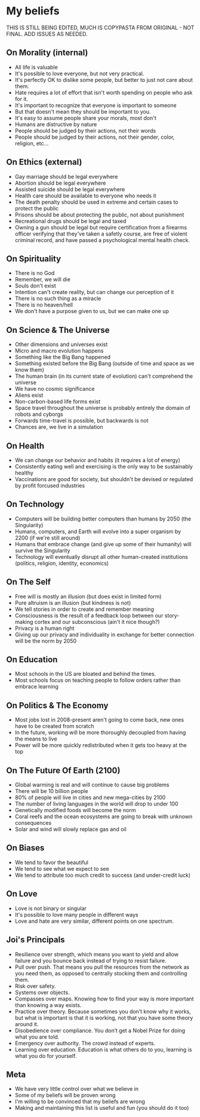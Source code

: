 My beliefs
==========

THIS IS STILL BEING EDITED, MUCH IS COPYPASTA FROM ORIGINAL - NOT FINAL. ADD ISSUES AS NEEDED.

On Morality (internal)
----------------------
* All life is valuable
* It's possible to love everyone, but not very practical. 
* It's perfectly OK to dislike some people, but better to just not care about them.
* Hate requires a lot of effort that isn't worth spending on people who ask for it.
* It's important to recognize that everyone is important to someone
* But that doesn't mean they should be important to you.
* It's easy to assume people share your morals, most don't
* Humans are distructive by nature
* People should be judged by their actions, not their words
* People should be judged by their actions, not their gender, color, religion, etc...

On Ethics (external)
--------------------
* Gay marriage should be legal everywhere
* Abortion should be legal everywhere
* Assisted suicide should be legal everywhere
* Health care should be available to everyone who needs it
* The death penalty should be used in extreme and certain cases to protect the public
* Prisons should be about protecting the public, not about punishment
* Recreational drugs should be legal and taxed
* Owning a gun should be legal but require certification from a firearms officer verifying that they've taken a safetly course, are free of violent criminal record, and have passed a psychological mental health check.
 

On Spirituality
---------------
* There is no God
* Remember, we will die
* Souls don't exist
* Intention can't create reality, but can change our perception of it
* There is no such thing as a miracle
* There is no heaven/hell
* We don't have a purpose given to us, but we can make one up


On Science & The Universe
-------------------------
* Other dimensions and universes exist
* Micro and macro evolution happens
* Something like the Big Bang happened
* Something existed before the Big Bang (outside of time and space as we know them)
* The human brain (in its current state of evolution) can't comprehend the universe
* We have no cosmic significance
* Aliens exist
* Non-carbon-based life forms exist
* Space travel throughout the universe is probably entirely the domain of robots and cyborgs
* Forwards time-travel is possible, but backwards is not
* Chances are, we live in a simulation


On Health
---------
* We can change our behavior and habits (it requires a lot of energy)
* Consistently eating well and exercising is the only way to be sustainably healthy
* Vaccinations are good for society, but shouldn't be devised or regulated by profit forcused industries


On Technology
-------------
* Computers will be building better computers than humans by 2050 (the Singularity)
* Humans, computers, and Earth will evolve into a super organism by 2200 (if we're still around)
* Humans that embrace change (and give up some of their humanity) will survive the Singularity
* Technology will eventually disrupt all other human-created institutions (politics, religion, identity, economics)


On The Self
-----------
* Free will is mostly an illusion (but does exist in limited form)
* Pure altruism is an illusion (but kindness is not)
* We tell stories in order to create and remember meaning
* Consciousness is the result of a feedback loop between our story-making cortex and our subconscious (ain't it nice though?)
* Privacy is a human right
* Giving up our privacy and individuality in exchange for better connection will be the norm by 2050


On Education
------------
* Most schools in the US are bloated and behind the times.
* Most schools focus on teaching people to follow orders rather than embrace learning


On Politics & The Economy
-------------------------
* Most jobs lost in 2008-present aren't going to come back, new ones have to be created from scratch
* In the future, working will be more thoroughly decoupled from having the means to live
* Power will be more quickly redistributed when it gets too heavy at the top


On The Future Of Earth (2100)
-----------------------------
* Global warming is real and will continue to cause big problems
* There will be 10 billion people
* 80% of people will live in cities and new mega-cities by 2100
* The number of living languages in the world will drop to under 100
* Genetically modified foods will become the norm
* Coral reefs and the ocean ecosystems are going to break with unknown consequences
* Solar and wind will slowly replace gas and oil 

On Biases
---------
* We tend to favor the beautiful
* We tend to see what we expect to see
* We tend to attribute too much credit to success (and under-credit luck)

On Love
-------
* Love is not binary or singular
* It's possible to love many people in different ways
* Love and hate are very similar, different points on one spectrum.

Joi's Principals
----------------
* Resilience over strength, which means you want to yield and allow failure and you bounce back instead of trying to resist failure.
* Pull over push. That means you pull the resources from the network as you need them, as opposed to centrally stocking them and controlling them.
* Risk over safety.
* Systems over objects.
* Compasses over maps. Knowing how to find your way is more important than knowing a way exists.
* Practice over theory. Because sometimes you don’t know why it works, but what is important is that it is working, not that you have some theory around it.
* Disobedience over compliance. You don’t get a Nobel Prize for doing what you are told.
* Emergency over authority. The crowd instead of experts.
* Learning over education. Education is what others do to you, learning is what you do for yourself.


Meta
----
* We have very little control over what we believe in
* Some of my beliefs will be proven wrong
* I'm willing to be convinced that my beliefs are wrong
* Making and maintaining this list is useful and fun (you should do it too)
